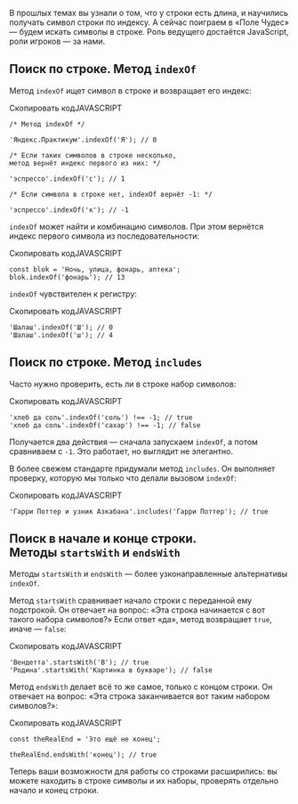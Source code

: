 

В прошлых темах вы узнали о том, что у строки есть длина, и научились получать символ строки по индексу. А сейчас поиграем в «Поле Чудес» — будем искать символы в строке. Роль ведущего достаётся JavaScript, роли игроков — за нами.

## Поиск по строке. Метод `indexOf`

Метод `indexOf` ищет символ в строке и возвращает его индекс:

Скопировать кодJAVASCRIPT

```
/* Метод indexOf */

'Яндекс.Практикум'.indexOf('Я'); // 0

/* Если таких символов в строке несколько,
метод вернёт индекс первого из них: */

'эспрессо'.indexOf('c'); // 1

/* Если символа в строке нет, indexOf вернёт -1: */

'эспрессо'.indexOf('к'); // -1 
```

`indexOf` может найти и комбинацию символов. При этом вернётся индекс первого символа из последовательности:

Скопировать кодJAVASCRIPT

```
const blok = 'Ночь, улица, фонарь, аптека';
blok.indexOf('фонарь'); // 13 
```

`indexOf` чувствителен к регистру:

Скопировать кодJAVASCRIPT

```
'Шалаш'.indexOf('Ш'); // 0
'Шалаш'.indexOf('ш'); // 4 
```

## Поиск по строке. Метод `includes`

Часто нужно проверить, есть ли в строке набор символов:

Скопировать кодJAVASCRIPT

```
'хлеб да соль'.indexOf('соль') !== -1; // true
'хлеб да соль'.indexOf('сахар') !== -1; // false 
```

Получается два действия — сначала запускаем `indexOf`, а потом сравниваем с `-1`. Это работает, но выглядит не элегантно.

В более свежем стандарте придумали метод `includes`. Он выполняет проверку, которую мы только что делали вызовом `indexOf`:

Скопировать кодJAVASCRIPT

```
'Гарри Поттер и узник Азкабана'.includes('Гарри Поттер'); // true 
```

## Поиск в начале и конце строки. Методы `startsWith` и `endsWith`

Методы `startsWith` и `endsWith` — более узконаправленные альтернативы `indexOf`.

Метод `startsWith` сравнивает начало строки с переданной ему подстрокой. Он отвечает на вопрос: «Эта строка начинается с вот такого набора символов?» Если ответ «да», метод возвращает `true`, иначе — `false`:

Скопировать кодJAVASCRIPT

```
'Вендетта'.startsWith('В'); // true
'Родина'.startsWith('Картинка в букваре'); // false 
```

Метод `endsWith` делает всё то же самое, только с концом строки. Он отвечает на вопрос: «Эта строка заканчивается вот таким набором символов?»:

Скопировать кодJAVASCRIPT

```
const theRealEnd = 'Это ещё не конец';

theRealEnd.endsWith('конец'); // true 
```

Теперь ваши возможности для работы со строками расширились: вы можете находить в строке символы и их наборы, проверять отдельно начало и конец строки.